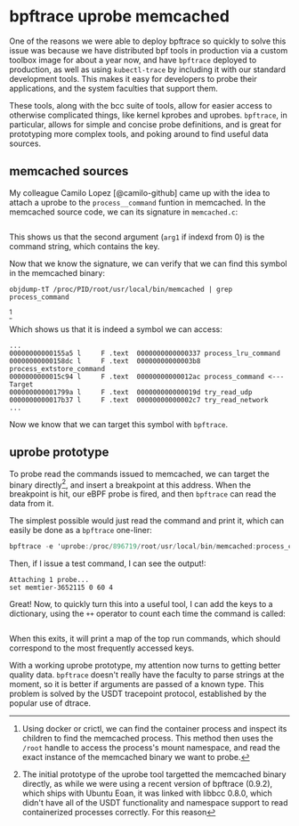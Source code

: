 # bpftrace uprobe memcached

One of the reasons we were able to deploy bpftrace so quickly to solve this
issue was because we have distributed bpf tools in production via a custom toolbox
image for about a year now, and have `bpftrace` deployed to production, as well
as using `kubectl-trace` by including it with our standard development tools.
This makes it easy for developers to probe their applications, and the system
faculties that support them.

These tools, along with the bcc suite of tools, allow for easier access to
otherwise complicated things, like kernel kprobes and uprobes. `bpftrace`, in
particular, allows for simple and concise probe definitions, and is great for
prototyping more complex tools, and poking around to find useful data sources.

## memcached sources

My colleague Camilo Lopez [@camilo-github] came up with the idea to attach a
uprobe to the `process__command` funtion in memcached. In the memcached source
code, we can its signature in `memcached.c`:

```{.c include=src/memcached/memcached.c startLine=5756 endLine=5756}
```

This shows us that the second argument (`arg1` if indexd from 0) is the command
string, which contains the key.

Now that we know the signature, we can verify that we  can find this symbol in
the memcached binary:

```
objdump-tT /proc/PID/root/usr/local/bin/memcached | grep process_command

```
[^1]

Which shows us that it is indeed a symbol we can access:
```.gnuassembler
...
00000000000155a5 l     F .text  0000000000000337 process_lru_command
00000000000158dc l     F .text  00000000000003b8 process_extstore_command
0000000000015c94 l     F .text  00000000000012ac process_command <--- Target
000000000001799a l     F .text  000000000000019d try_read_udp
0000000000017b37 l     F .text  00000000000002c7 try_read_network
...
```

Now we know that we can target this symbol with `bpftrace`.

## uprobe prototype

To probe read the commands issued to memcached, we can target the binary
directly[^2], and insert a breakpoint at this address. When the breakpoint is
hit, our eBPF probe is fired, and then `bpftrace` can read the data from it.

The simplest possible would just read the command and print it, which can
easily be done as a `bpftrace` one-liner:

```awk
bpftrace -e 'uprobe:/proc/896719/root/usr/local/bin/memcached:process_command { printf("%s\n", str(arg1)) }'
```

Then, if I issue a test command, I can  see the output!:

```
Attaching 1 probe...
set memtier-3652115 0 60 4
```

Great! Now, to quickly turn this into a useful tool, I can add the keys to a
dictionary, using the `++` operator to count each time the command is called:

```{.awk include=src/uprobe-v1.bt}
```

When this exits, it will print a map of the top run commands, which should
correspond to the most frequently accessed keys.

With a working uprobe prototype, my attention now turns to getting better
quality data. `bpftrace` doesn't really have the faculty to parse strings at
the moment, so it is better if arguments are passed of a known type. This
problem is solved by the USDT tracepoint protocol, established by the popular
use of dtrace.

[^1]: Using docker or crictl, we can find the container process and inspect its
    children to find the memcached process. This method then uses the `/root`
    handle to access the process's mount namespace, and read the exact instance
    of the memcached binary we want to probe.

[^2]: The initial prototype of the uprobe tool targetted the memcached binary
    directly, as while we were using a recent version of bpftrace (0.9.2), which
    ships with Ubuntu Eoan, it was linked with libbcc 0.8.0, which didn't have
    all of the USDT functionality and namespace support to read containerized
    processes correctly. For this reason
